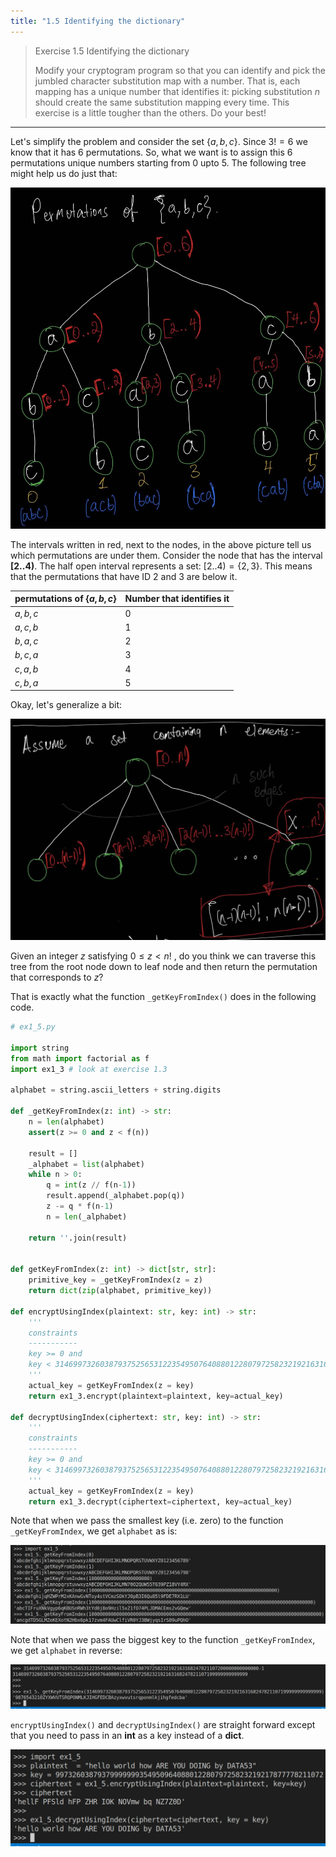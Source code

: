 ```yaml
---
title: "1.5 Identifying the dictionary"
---
```


> Exercise 1.5 Identifying the dictionary
>
> Modify your cryptogram program so that you can identify and pick the jumbled 
> character substitution map with a number. That is, each mapping has a unique number
> that identifies it: picking substitution $n$ should create the same substitution 
> mapping every time. This exercise is a little tougher than the others. Do your best!

--------------------------------

Let's simplify the problem and consider the set $\{a, b, c\}$. Since $3! = 6$ we know 
that it has $6$ permutations. So, what we want is to assign this $6$ permutations unique 
numbers starting from $0$ upto $5$. The following tree might help us do just that: 

<img src="pic_for_ex1.5_3.jpg">

The intervals written in red, next to the nodes, in the above picture tell us which permutations are under them. 
Consider the node that has the interval **[2..4)**. The half open interval represents a set: 
$[2..4) = \{2, 3\}$. This means that the permutations that have ID
$2 \: \text{and} \: 3$ are below it. 

|permutations of $\{a, b, c\}$|Number that identifies it|
|-----------------------------|-------------------------|
|$a, b, c$| 0 |
|$a, c, b$| 1 |
|$b, a, c$| 2 |
|$b, c, a$| 3 |
|$c, a, b$| 4 |
|$c, b, a$| 5 |

Okay, let's generalize a bit: 

<img src="pic_for_ex1.5_4.jpg">

Given an integer $z$ satisfying $0 \leq z < n!$ , do you think we can traverse this tree from the 
root node down to leaf node  and then return the permutation that corresponds to $z$? 

That is exactly what the function `_getKeyFromIndex()` does in the following code. 

```python
# ex1_5.py 

import string
from math import factorial as f
import ex1_3 # look at exercise 1.3

alphabet = string.ascii_letters + string.digits

def _getKeyFromIndex(z: int) -> str: 
    n = len(alphabet)
    assert(z >= 0 and z < f(n))

    result = []
    _alphabet = list(alphabet)
    while n > 0:
        q = int(z // f(n-1))
        result.append(_alphabet.pop(q))
        z -= q * f(n-1)
        n = len(_alphabet)
    
    return ''.join(result)


def getKeyFromIndex(z: int) -> dict[str, str]: 
    primitive_key = _getKeyFromIndex(z = z)
    return dict(zip(alphabet, primitive_key)) 

def encryptUsingIndex(plaintext: str, key: int) -> str: 
    '''
    constraints
    -----------
    key >= 0 and 
    key < 31469973260387937525653122354950764088012280797258232192163168247821107200000000000000
    '''
    actual_key = getKeyFromIndex(z = key)
    return ex1_3.encrypt(plaintext=plaintext, key=actual_key)

def decryptUsingIndex(ciphertext: str, key: int) -> str: 
    '''
    constraints
    -----------
    key >= 0 and 
    key < 31469973260387937525653122354950764088012280797258232192163168247821107200000000000000
    '''
    actual_key = getKeyFromIndex(z = key)
    return ex1_3.decrypt(ciphertext=ciphertext, key=actual_key)
```

Note that when we pass the smallest key (i.e. zero) to the function `_getKeyFromIndex`, 
we get `alphabet` as is:

<img src="pic_for_ex1.5_1.png">

Note that when we pass the biggest key to the function `_getKeyFromIndex`, we get `alphabet` 
in reverse: 

<img src="pic_for_ex1.5_2.png">

`encryptUsingIndex()` and `decryptUsingIndex()` are straight forward except that you need to pass 
in an **int** as a key instead of a **dict**. 

<img src="pic_for_ex1.5_5.png">